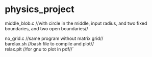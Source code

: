 # physics_project

middle_blob.c //with circle in the middle, input radius, and two fixed boundaries, and two open boundaries//      

no_grid.c  //same program without matrix grid//       
barelax.sh  //bash file to compile and plot//     
relax.plt  //for gnu to plot in pdf//`  
